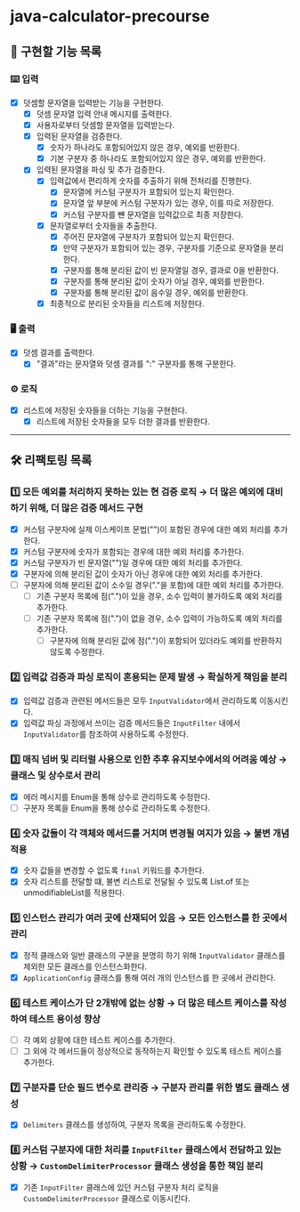 # java-calculator-precourse

## 🚀 구현할 기능 목록 

### ⌨️ 입력

- [x] 덧셈할 문자열을 입력받는 기능을 구현한다.
  - [x] 덧셈 문자열 입력 안내 메시지를 출력한다.
  - [x] 사용자로부터 덧셈할 문자열을 입력받는다.
  - [x] 입력된 문자열을 검증한다.
    - [x] 숫자가 하나라도 포함되어있지 않은 경우, 예외를 반환한다.
    - [x] 기본 구분자 중 하나라도 포함되어있지 않은 경우, 예외를 반환한다.
  - [x] 입력된 문자열을 파싱 및 추가 검증한다.
    - [x] 입력값에서 편리하게 숫자를 추출하기 위해 전처리를 진행한다.
      - [x] 문자열에 커스텀 구분자가 포함되어 있는지 확인한다.
      - [x] 문자열 앞 부분에 커스텀 구분자가 있는 경우, 이를 따로 저장한다.
      - [x] 커스텀 구분자를 뺸 문자열을 입력값으로 최종 저장한다.
    - [x] 문자열로부터 숫자들을 추출한다.
      - [x] 주어진 문자열에 구분자가 포함되어 있는지 확인한다.
      - [x] 만약 구분자가 포함되어 있는 경우, 구분자를 기준으로 문자열을 분리한다.
      - [x] 구분자를 통해 분리된 값이 빈 문자열일 경우, 결과로 0을 반환한다.
      - [x] 구분자를 통해 분리된 값이 숫자가 아닐 경우, 예외를 반환한다.
      - [x] 구분자를 통해 분리된 값이 음수일 경우, 예외를 반환한다.
    - [x] 최종적으로 분리된 숫자들을 리스트에 저장한다.

### 🖥 출력

- [x] 덧셈 결과를 출력한다.
  - [x] "결과"라는 문자열와 덧셈 결과를 ":" 구분자를 통해 구분한다.

### ⚙️ 로직

- [x] 리스트에 저장된 숫자들을 더하는 기능을 구현한다.
  - [x] 리스트에 저장된 숫자들을 모두 더한 결과를 반환한다.

---

## 🛠️ 리팩토링 목록

### 1️⃣ 모든 예외를 처리하지 못하는 있는 현 검증 로직 → 더 많은 예외에 대비하기 위해, 더 많은 검증 메서드 구현

- [x] 커스텀 구분자에 실제 이스케이프 문법("\")이 포함된 경우에 대한 예외 처리를 추가한다.
- [x] 커스텀 구분자에 숫자가 포함되는 경우에 대한 예외 처리를 추가한다.
- [x] 커스텀 구분자가 빈 문자열("")일 경우에 대한 예외 처리를 추가한다.
- [x] 구분자에 의해 분리된 값이 숫자가 아닌 경우에 대한 예외 처리를 추가한다.
- [ ] 구분자에 의해 분리된 값이 소수일 경우("."을 포함)에 대한 예외 처리를 추가한다.
  - [ ] 기존 구분자 목록에 점(".")이 있을 경우, 소수 입력이 불가하도록 예외 처리를 추가한다.
  - [ ] 기존 구분자 목록에 점(".")이 없을 경우, 소수 입력이 가능하도록 예외 처리를 추가한다.
    - [ ] 구분자에 의해 분리된 값에 점(".")이 포함되어 있더라도 예외를 반환하지 않도록 수정한다.

### 2️⃣ 입력값 검증과 파싱 로직이 혼용되는 문제 발생 → 확실하게 책임을 분리

- [x] 입력값 검증과 관련된 메서드들은 모두 `InputValidator`에서 관리하도록 이동시킨다.
- [x] 입력값 파싱 과정에서 쓰이는 검증 메서드들은 `InputFilter` 내에서 `InputValidator`를 참조하여 사용하도록 수정한다.

### 3️⃣ 매직 넘버 및 리터럴 사용으로 인한 추후 유지보수에서의 어려움 예상 → 클래스 및 상수로서 관리

- [x] 에러 메시지를 Enum을 통해 상수로 관리하도록 수정한다.
- [ ] 구분자 목록을 Enum을 통해 상수로 관리하도록 수정한다.

### 4️⃣ 숫자 값들이 각 객체와 메서드를 거치며 변경될 여지가 있음 → 불변 개념 적용

- [x] 숫자 값들을 변경할 수 없도록 `final` 키워드를 추가한다.
- [x] 숫자 리스트를 전달할 떄, 불변 리스트로 전달될 수 있도록 List.of 또는 unmodifiableList를 적용한다.

### 5️⃣ 인스턴스 관리가 여러 곳에 산재되어 있음 → 모든 인스턴스를 한 곳에서 관리 

- [x] 정적 클래스와 일반 클래스의 구분을 분명히 하기 위해 `InputValidator` 클래스를 제외한 모든 클래스를 인스턴스화한다.
- [x] `ApplicationConfig` 클래스를 통해 여러 개의 인스턴스를 한 곳에서 관리한다.

### 6️⃣ 테스트 케이스가 단 2개밖에 없는 상황 → 더 많은 테스트 케이스를 작성하여 테스트 용이성 향상

- [ ] 각 예외 상황에 대한 테스트 케이스를 추가한다.
- [ ] 그 외에 각 메서드들이 정상적으로 동작하는지 확인할 수 있도록 테스트 케이스를 추가한다.

### 7️⃣ 구분자를 단순 필드 변수로 관리중 → 구분자 관리를 위한 별도 클래스 생성

- [x] `Delimiters` 클래스를 생성하여, 구분자 목록을 관리하도록 수정한다.

### 8️⃣ 커스텀 구분자에 대한 처리를 `InputFilter` 클래스에서 전담하고 있는 상황 → `CustomDelimiterProcessor` 클래스 생성을 통한 책임 분리

- [x] 기존 `InputFilter` 클래스에 있던 커스텀 구분자 처리 로직을 `CustomDelimiterProcessor` 클래스로 이동시킨다.